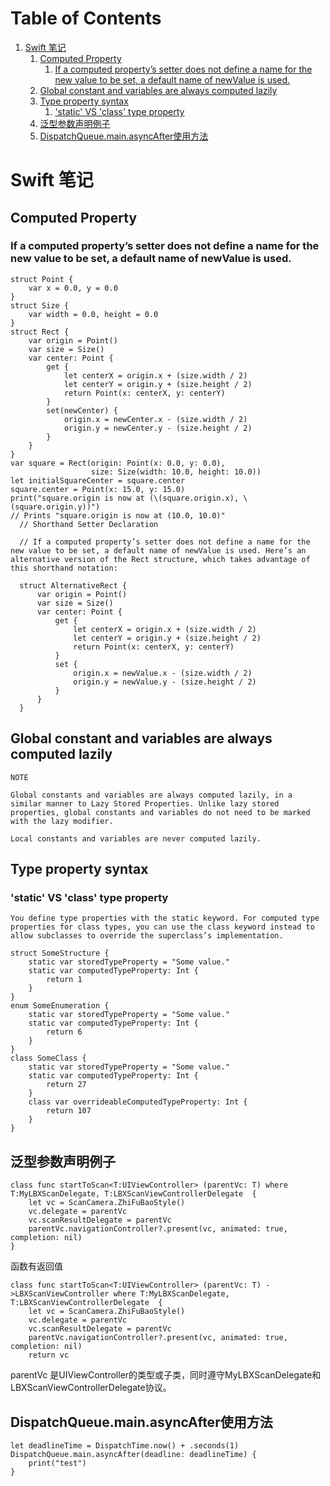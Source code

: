 
# Table of Contents

1.  [Swift 笔记](#org7b2392c)
    1.  [Computed Property](#orgd00e258)
        1.  [If a computed property’s setter does not define a name for the new value to be set, a default name of newValue is used.](#org86434b0)
    2.  [Global constant and variables are always computed lazily](#orgb07800f)
    3.  [Type property syntax](#orga21fc6d)
        1.  ['static' VS 'class' type property](#org025aced)
    4.  [泛型参数声明例子](#org051ff1a)
    5.  [DispatchQueue.main.asyncAfter使用方法](#org35e53da)


<a id="org7b2392c"></a>

# Swift 笔记


<a id="orgd00e258"></a>

## Computed Property


<a id="org86434b0"></a>

### If a computed property’s setter does not define a name for the new value to be set, a default name of newValue is used.

    struct Point {
        var x = 0.0, y = 0.0
    }
    struct Size {
        var width = 0.0, height = 0.0
    }
    struct Rect {
        var origin = Point()
        var size = Size()
        var center: Point {
            get {
                let centerX = origin.x + (size.width / 2)
                let centerY = origin.y + (size.height / 2)
                return Point(x: centerX, y: centerY)
            }
            set(newCenter) {
                origin.x = newCenter.x - (size.width / 2)
                origin.y = newCenter.y - (size.height / 2)
            }
        }
    }
    var square = Rect(origin: Point(x: 0.0, y: 0.0),
                      size: Size(width: 10.0, height: 10.0))
    let initialSquareCenter = square.center
    square.center = Point(x: 15.0, y: 15.0)
    print("square.origin is now at (\(square.origin.x), \(square.origin.y))")
    // Prints "square.origin is now at (10.0, 10.0)"
      // Shorthand Setter Declaration
    
      // If a computed property’s setter does not define a name for the new value to be set, a default name of newValue is used. Here’s an alternative version of the Rect structure, which takes advantage of this shorthand notation:
    
      struct AlternativeRect {
          var origin = Point()
          var size = Size()
          var center: Point {
              get {
                  let centerX = origin.x + (size.width / 2)
                  let centerY = origin.y + (size.height / 2)
                  return Point(x: centerX, y: centerY)
              }
              set {
                  origin.x = newValue.x - (size.width / 2)
                  origin.y = newValue.y - (size.height / 2)
              }
          }
      }


<a id="orgb07800f"></a>

## Global constant and variables are always computed lazily

    NOTE
    
    Global constants and variables are always computed lazily, in a similar manner to Lazy Stored Properties. Unlike lazy stored properties, global constants and variables do not need to be marked with the lazy modifier.
    
    Local constants and variables are never computed lazily.


<a id="orga21fc6d"></a>

## Type property syntax


<a id="org025aced"></a>

### 'static' VS 'class' type property

    You define type properties with the static keyword. For computed type properties for class types, you can use the class keyword instead to allow subclasses to override the superclass’s implementation.

    struct SomeStructure {
        static var storedTypeProperty = "Some value."
        static var computedTypeProperty: Int {
            return 1
        }
    }
    enum SomeEnumeration {
        static var storedTypeProperty = "Some value."
        static var computedTypeProperty: Int {
            return 6
        }
    }
    class SomeClass {
        static var storedTypeProperty = "Some value."
        static var computedTypeProperty: Int {
            return 27
        }
        class var overrideableComputedTypeProperty: Int {
            return 107
        }
    }


<a id="org051ff1a"></a>

## 泛型参数声明例子

    class func startToScan<T:UIViewController> (parentVc: T) where T:MyLBXScanDelegate, T:LBXScanViewControllerDelegate  {
        let vc = ScanCamera.ZhiFuBaoStyle()
        vc.delegate = parentVc
        vc.scanResultDelegate = parentVc
        parentVc.navigationController?.present(vc, animated: true, completion: nil)
    }

函数有返回值

    
    class func startToScan<T:UIViewController> (parentVc: T) ->LBXScanViewController where T:MyLBXScanDelegate, T:LBXScanViewControllerDelegate  {
        let vc = ScanCamera.ZhiFuBaoStyle()
        vc.delegate = parentVc
        vc.scanResultDelegate = parentVc
        parentVc.navigationController?.present(vc, animated: true, completion: nil)
        return vc

parentVc 是UIViewController的类型或子类，同时遵守MyLBXScanDelegate和 LBXScanViewControllerDelegate协议。


<a id="org35e53da"></a>

## DispatchQueue.main.asyncAfter使用方法

    let deadlineTime = DispatchTime.now() + .seconds(1)
    DispatchQueue.main.asyncAfter(deadline: deadlineTime) {
        print("test")
    }

